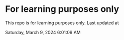 # For learning purposes only
This repo is for learning purposes only.
Last updated at

Saturday, March 9, 2024 6:01:09 AM

